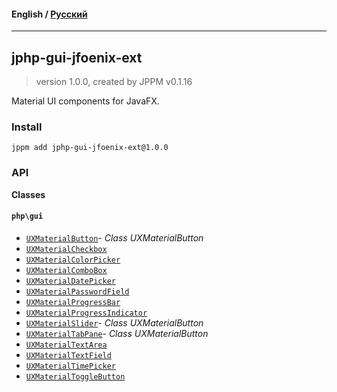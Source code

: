 #### **English** / [Русский](README.ru.md)

---

## jphp-gui-jfoenix-ext
> version 1.0.0, created by JPPM v0.1.16

Material UI components for JavaFX.

### Install
```
jppm add jphp-gui-jfoenix-ext@1.0.0
```

### API
**Classes**

#### `php\gui`

- [`UXMaterialButton`](https://github.com/jphp-compiler/jphp/blob/master/exts/jphp-gui-jfoenix-ext/api-docs/classes/php/gui/UXMaterialButton.md)- _Class UXMaterialButton_
- [`UXMaterialCheckbox`](https://github.com/jphp-compiler/jphp/blob/master/exts/jphp-gui-jfoenix-ext/api-docs/classes/php/gui/UXMaterialCheckbox.md)
- [`UXMaterialColorPicker`](https://github.com/jphp-compiler/jphp/blob/master/exts/jphp-gui-jfoenix-ext/api-docs/classes/php/gui/UXMaterialColorPicker.md)
- [`UXMaterialComboBox`](https://github.com/jphp-compiler/jphp/blob/master/exts/jphp-gui-jfoenix-ext/api-docs/classes/php/gui/UXMaterialComboBox.md)
- [`UXMaterialDatePicker`](https://github.com/jphp-compiler/jphp/blob/master/exts/jphp-gui-jfoenix-ext/api-docs/classes/php/gui/UXMaterialDatePicker.md)
- [`UXMaterialPasswordField`](https://github.com/jphp-compiler/jphp/blob/master/exts/jphp-gui-jfoenix-ext/api-docs/classes/php/gui/UXMaterialPasswordField.md)
- [`UXMaterialProgressBar`](https://github.com/jphp-compiler/jphp/blob/master/exts/jphp-gui-jfoenix-ext/api-docs/classes/php/gui/UXMaterialProgressBar.md)
- [`UXMaterialProgressIndicator`](https://github.com/jphp-compiler/jphp/blob/master/exts/jphp-gui-jfoenix-ext/api-docs/classes/php/gui/UXMaterialProgressIndicator.md)
- [`UXMaterialSlider`](https://github.com/jphp-compiler/jphp/blob/master/exts/jphp-gui-jfoenix-ext/api-docs/classes/php/gui/UXMaterialSlider.md)- _Class UXMaterialButton_
- [`UXMaterialTabPane`](https://github.com/jphp-compiler/jphp/blob/master/exts/jphp-gui-jfoenix-ext/api-docs/classes/php/gui/UXMaterialTabPane.md)- _Class UXMaterialButton_
- [`UXMaterialTextArea`](https://github.com/jphp-compiler/jphp/blob/master/exts/jphp-gui-jfoenix-ext/api-docs/classes/php/gui/UXMaterialTextArea.md)
- [`UXMaterialTextField`](https://github.com/jphp-compiler/jphp/blob/master/exts/jphp-gui-jfoenix-ext/api-docs/classes/php/gui/UXMaterialTextField.md)
- [`UXMaterialTimePicker`](https://github.com/jphp-compiler/jphp/blob/master/exts/jphp-gui-jfoenix-ext/api-docs/classes/php/gui/UXMaterialTimePicker.md)
- [`UXMaterialToggleButton`](https://github.com/jphp-compiler/jphp/blob/master/exts/jphp-gui-jfoenix-ext/api-docs/classes/php/gui/UXMaterialToggleButton.md)